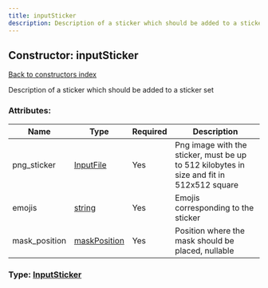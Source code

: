 ```yaml
---
title: inputSticker
description: Description of a sticker which should be added to a sticker set
---
```

## Constructor: inputSticker  
[Back to constructors index](index.md)



Description of a sticker which should be added to a sticker set

### Attributes:

| Name     |    Type       | Required | Description |
|----------|---------------|----------|-------------|
|png\_sticker|[InputFile](../types/InputFile.md) | Yes|Png image with the sticker, must be up to 512 kilobytes in size and fit in 512x512 square|
|emojis|[string](../types/string.md) | Yes|Emojis corresponding to the sticker|
|mask\_position|[maskPosition](../types/maskPosition.md) | Yes|Position where the mask should be placed, nullable|



### Type: [InputSticker](../types/InputSticker.md)


